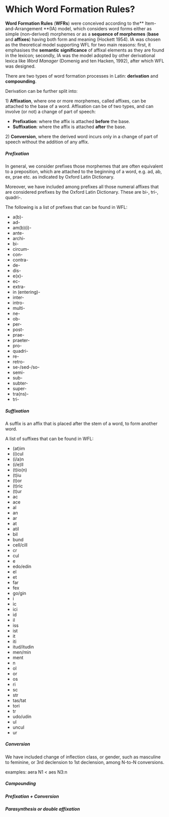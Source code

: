# Which Word Formation Rules?

**Word Formation Rules** \(**WFRs**\) were conceived according to the** Item-and-Arrangement **\(IA\) model, which considers word forms either as simple \(non-derived\) morphemes or as a **sequence of morphemes** \(**base** and **affixes**\) having both form and meaning \(Hockett 1954\). IA was chosen as the theoretical model supporting WFL for two main reasons: first, it emphasises the **semantic** **significance** of affixal elements as they are found in the lexicon; secondly, IA was the model adopted by other derivational lexica like _Word Manager_ \(Domenig and ten Hacken, 1992\), after which WFL was designed.

There are two types of word formation processes in Latin: **derivation** and **compounding**.

Derivation can be further split into:

1\) **Affixation**, where one or more morphemes, called affixes, can be attached to the base of a word. Affixation can be of two types, and can involve \(or not\) a change of part of speech:

* **Prefixation**: where the affix is attached **before** the base.
* **Suffixation**: where the affix is attached **after** the base.

2\) **Conversion**, where the derived word incurs only in a change of part of speech without the addition of any affix.



##### Prefixation

In general, we consider prefixes those morphemes that are often equivalent to a preposition, which are attached to the beginning of a word, e.g. ad, ab, ex, prae etc. as indicated by Oxford Latin Dictionary.

Moreover, we have included among prefixes all those numeral affixes that are considered prefixes by the Oxford Latin Dictionary. These are bi-, tri-, quadri-.

The following is a list of prefixes that can be found in WFL:

* a\(b\)-
* ad-
* am\(b\)\(i\)-
* ante-
* archi-
* bi-
* circum-
* con-
* contra-
* de-
* dis-
* e\(x\)-
* ec-
* extra-
* in \(entering\)-
* inter-
* intro-
* multi-
* ne-
* ob-
* per-
* post-
* prae-
* praeter-
* pro-
* quadri-
* re-
* retro-
* se-/sed-/so-
* semi-
* sub-
* subter-
* super-
* tra\(ns\)-
* tri-

##### Suffixation

A suffix is an affix that is placed after the stem of a word, to form another word. 

A list of suffixes that can be found in WFL:

* \(at\)im
* \(i\)cul
* \(i/a\)n
* \(i/e\)ll
* \(t\)io\(n\)
* \(t\)iu
* \(t\)or
* \(t\)ric
* \(t\)ur
* ac
* ace
* al
* an
* ar
* at
* atil
* bil
* bund
* cell/cill
* cr
* cul
* e
* edo/edin
* el
* et
* far
* fex
* go/gin
* i
* ic
* ici
* id
* il
* iss
* ist
* it
* iti
* itud/itudin
* men/min
* ment
* n
* ol
* or
* os
* ri
* sc
* str
* tas/tat
* tori
* tr
* udo/udin
* ul
* uncul
* ur

##### Conversion

We have included change of inflection class, or gender, such as masculine to feminine, or 3rd declension to 1st declension, among N-to-N conversions.

examples: aera N1 &lt; aes N3:n

##### Compounding

##### 

##### Prefixation + Conversion

##### Parasynthesis or double affixation



